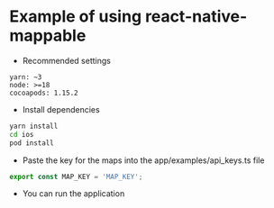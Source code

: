 # Example of using react-native-mappable

- Recommended settings

```
yarn: ~3
node: >=18
cocoapods: 1.15.2
```

- Install dependencies

```sh
yarn install
cd ios
pod install
```

- Paste the key for the maps into the app/examples/api_keys.ts file

```ts
export const MAP_KEY = 'MAP_KEY';
```

- You can run the application
